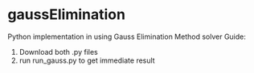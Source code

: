 # gaussElimination
Python implementation in using Gauss Elimination Method solver
Guide:
1. Download both .py files
2. run run_gauss.py to get immediate result
